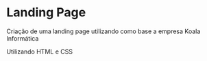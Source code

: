 # Landing Page

Criação de uma landing page utilizando como base a empresa Koala Informática

Utilizando HTML e CSS
